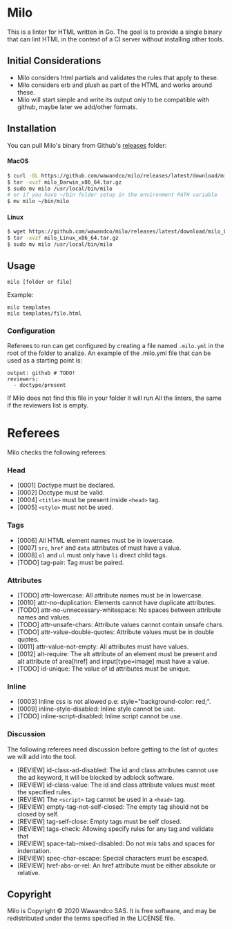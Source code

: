# Milo

This is a linter for HTML written in Go. The goal is to provide a single binary that can lint HTML in the context of a CI server without installing other tools.

## Initial Considerations

- Milo considers html partials and validates the rules that apply to these.
- Milo considers erb and plush as part of the HTML and works around these.
- Milo will start simple and write its output only to be compatible with github, maybe later we add/other formats.

## Installation

You can pull Milo's binary from Github's [releases](https://github.com/wawandco/milo/releases) folder:

#### MacOS
```sh
$ curl -OL https://github.com/wawandco/milo/releases/latest/download/milo_Darwin_x86_64.tar.gz
$ tar -xvzf milo_Darwin_x86_64.tar.gz
$ sudo mv milo /usr/local/bin/milo
# or if you have ~/bin folder setup in the environment PATH variable
$ mv milo ~/bin/milo
```

#### Linux
```sh
$ wget https://github.com/wawandco/milo/releases/latest/download/milo_Linux_x86_64.tar.gz
$ tar -xvzf milo_Linux_x86_64.tar.gz
$ sudo mv milo /usr/local/bin/milo
```

## Usage

```
milo [folder or file]
```

Example:

```
milo templates
milo templates/file.html
```

### Configuration

Referees to run can get configured by creating a file named `.milo.yml` in the root of the folder to analize. An example of the .milo.yml file that can be used as a starting point is:

```
output: github # TODO!
reviewers:
  - doctype/present 
```

If Milo does not find this file in your folder it will run All the linters, the same if the reviewers list is empty.

# Referees

Milo checks the following referees:

### Head

- [0001] Doctype must be declared.
- [0002] Doctype must be valid.
- [0004] `<title>` must be present inside `<head>` tag.
- [0005] `<style>` must not be used.

### Tags

- [0006] All HTML element names must be in lowercase.
- [0007] `src`, `href` and `data` attributes of must have a value.
- [0008] `ol` and `ul` must only have `li` direct child tags.
- [TODO] tag-pair: Tag must be paired.

### Attributes

- [TODO] attr-lowercase: All attribute names must be in lowercase.
- [0010] attr-no-duplication: Elements cannot have duplicate attributes.
- [TODO] attr-no-unnecessary-whitespace: No spaces between attribute names and values.
- [TODO] attr-unsafe-chars: Attribute values cannot contain unsafe chars.
- [TODO] attr-value-double-quotes: Attribute values must be in double quotes.
- [0011] attr-value-not-empty: All attributes must have values.
- [0012] alt-require: The alt attribute of an element must be present and alt attribute of area[href] and input[type=image] must have a value.
- [TODO] id-unique: The value of id attributes must be unique.

### Inline

- [0003] Inline css is not allowed p.e: style="background-color: red;".
- [0009] inline-style-disabled: Inline style cannot be use.
- [TODO] inline-script-disabled: Inline script cannot be use.

### Discussion

The following referees need discussion before getting to the list of quotes we will add into the tool.

- [REVIEW] id-class-ad-disabled: The id and class attributes cannot use the ad keyword, it will be blocked by adblock software.
- [REVIEW] id-class-value: The id and class attribute values must meet the specified rules.
- [REVIEW] The `<script>` tag cannot be used in a `<head>` tag.
- [REVIEW] empty-tag-not-self-closed: The empty tag should not be closed by self.
- [REVIEW] tag-self-close: Empty tags must be self closed.
- [REVIEW] tags-check: Allowing specify rules for any tag and validate that
- [REVIEW] space-tab-mixed-disabled: Do not mix tabs and spaces for indentation.
- [REVIEW] spec-char-escape: Special characters must be escaped.
- [REVIEW] href-abs-or-rel: An href attribute must be either absolute or relative.

## Copyright

Milo is Copyright © 2020 Wawandco SAS. It is free software, and may be redistributed under the terms specified in the LICENSE file.



